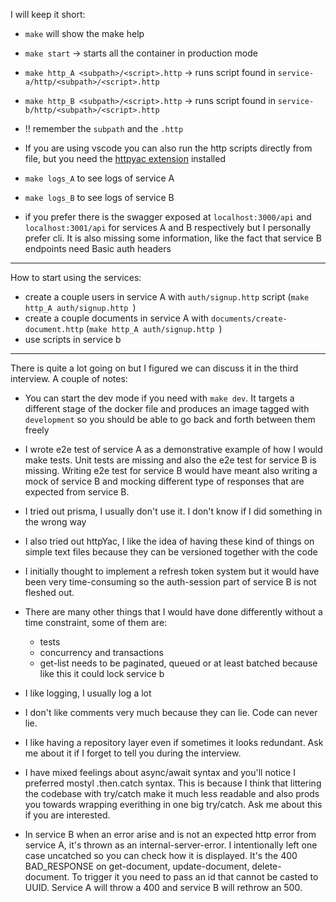 I will keep it short:

- `make` will show the make help

- `make start` -> starts all the container in production mode
- `make http_A <subpath>/<script>.http` -> runs script found in `service-a/http/<subpath>/<script>.http`
- `make http_B <subpath>/<script>.http` -> runs script found in `service-b/http/<subpath>/<script>.http`

- !! remember the `subpath` and the `.http`

- If you are using vscode you can also run the http scripts directly from file, but you need the [httpyac extension](https://marketplace.cursorapi.com/items?itemName=anweber.vscode-httpyac) installed

- `make logs_A` to see logs of service A
- `make logs_B` to see logs of service B

- if you prefer there is the swagger exposed at `localhost:3000/api` and `localhost:3001/api` for services A and B respectively but I personally prefer cli. It is also missing some information, like the fact that service B endpoints need Basic auth headers
---

How to start using the services:

- create a couple users in service A with `auth/signup.http` script (`make http_A auth/signup.http `)
- create a couple documents in service A with `documents/create-document.http` (`make http_A auth/signup.http `)
- use scripts in service b

---

There is quite a lot going on but I figured we can discuss it in the third interview. A couple of notes:

- You can start the dev mode if you need with `make dev`. It targets a different stage of the docker file and produces an image tagged with `development` so you should be able to go back and forth between them freely

-  I wrote e2e test of service A as a demonstrative example of how I would make tests. Unit tests are missing and also the e2e test for service B is missing. Writing e2e test for service B would have meant also writing a mock of service B and mocking different type of responses that are expected from service B.

- I tried out prisma, I usually don't use it. I don't know if I did something in the wrong way

- I also tried out httpYac, I like the idea of having these kind of things on simple text files because they can be versioned together with the code

- I initially thought to implement a refresh token system but it would have been very time-consuming so the auth-session part of service B is not fleshed out.

- There are many other things that I would have done differently without a time constraint, some of them are:

  - tests
  - concurrency and transactions
  - get-list needs to be paginated, queued or at least batched because like this it could lock service b

- I like logging, I usually log a lot

- I don't like comments very much because they can lie. Code can never lie.

- I like having a repository layer even if sometimes it looks redundant. Ask me about it if I forget to tell you during the interview.

- I have mixed feelings about async/await syntax and you'll notice I preferred mostyl .then.catch syntax. This is because I think that littering the codebase with try/catch make it much less readable and also prods you towards wrapping everithing in one big try/catch. Ask me about this if you are interested.

- In service B when an error arise and is not an expected http error from service A, it's thrown as an internal-server-error. I intentionally left one case uncatched so you can check how it is displayed. It's the 400 BAD_RESPONSE on get-document, update-document, delete-document. To trigger it you need to pass an id that cannot be casted to UUID. Service A will throw a 400 and service B will rethrow an 500. 